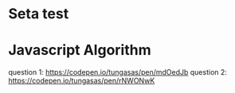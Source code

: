 # Seta test

# Javascript Algorithm
question 1: https://codepen.io/tungasas/pen/mdOedJb
question 2: https://codepen.io/tungasas/pen/rNWONwK

